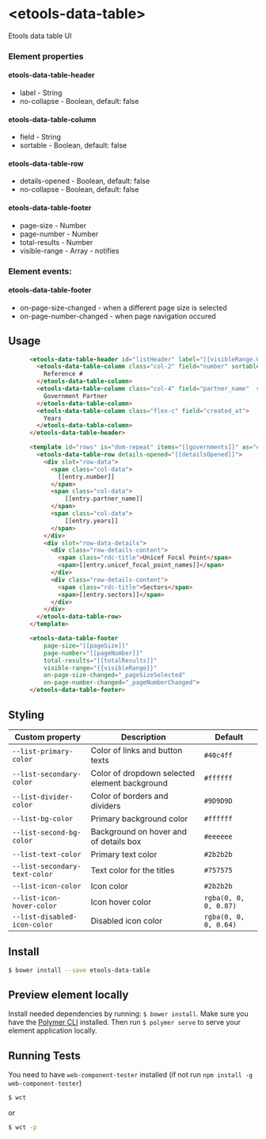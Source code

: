 # \<etools-data-table\>

Etools data table UI

### Element properties

#### etools-data-table-header
 * label - String
 * no-collapse - Boolean, default: false
#### etools-data-table-column
 * field - String
 * sortable - Boolean, default: false
#### etools-data-table-row
 * details-opened - Boolean, default: false
 * no-collapse - Boolean, default: false
#### etools-data-table-footer
 * page-size - Number
 * page-number - Number
 * total-results - Number
 * visible-range - Array - notifies
### Element events:
 #### etools-data-table-footer
 * on-page-size-changed - when a different page size is selected
 * on-page-number-changed - when page navigation occured

## Usage
```html
      <etools-data-table-header id="listHeader" label="[[visibleRange.0]]-[[visibleRange.1]] of [[totalResults]] results to show">
        <etools-data-table-column class="col-2" field="number" sortable>
          Reference #
        </etools-data-table-column>
        <etools-data-table-column class="col-4" field="partner_name"  sortable>
          Government Partner
        </etools-data-table-column>
        <etools-data-table-column class="flex-c" field="created_at">
          Years
        </etools-data-table-column>
      </etools-data-table-header>

      <template id="rows" is="dom-repeat" items="[[governments]]" as="entry">
        <etools-data-table-row details-opened="[[detailsOpened]]">
          <div slot="row-data">
            <span class="col-data">
              [[entry.number]]
            </span>
            <span class="col-data">
                [[entry.partner_name]]
            </span>
            <span class="col-data">
                [[entry.years]]
            </span>
          </div>
          <div slot="row-data-details">
            <div class="row-details-content">
              <span class="rdc-title">Unicef Focal Point</span>
              <span>[[entry.unicef_focal_point_names]]</span>
            </div>
            <div class="row-details-content">
              <span class="rdc-title">Sectors</span>
              <span>[[entry.sectors]]</span>
            </div>
          </div>
        </etools-data-table-row>
      </template>

      <etools-data-table-footer
          page-size="[[pageSize]]"
          page-number="[[pageNumber]]"
          total-results="[[totalResults]]"
          visible-range="{{visibleRange}}"
          on-page-size-changed="_pageSizeSelected"
          on-page-number-changed="_pageNumberChanged">
      </etools-data-table-footer>
```
## Styling

Custom property | Description | Default
----------------|-------------|----------
`--list-primary-color` | Color of links and button texts | `#40c4ff`
`--list-secondary-color` | Color of dropdown selected element background | `#ffffff`
`--list-divider-color` | Color of borders and dividers | `#9D9D9D`
`--list-bg-color` | Primary background color | `#ffffff`
`--list-second-bg-color` | Background on hover and of details box | `#eeeeee`
`--list-text-color` | Primary text color | `#2b2b2b`
`--list-secondary-text-color` | Text color for the titles | `#757575`
`--list-icon-color` | Icon color | `#2b2b2b`
`--list-icon-hover-color` | Icon hover color | `rgba(0, 0, 0, 0.87)`
`--list-disabled-icon-color` | Disabled icon color | `rgba(0, 0, 0, 0.64)`


## Install

```bash
$ bower install --save etools-data-table
```

## Preview element locally

Install needed dependencies by running: `$ bower install`.
Make sure you have the [Polymer CLI](https://www.npmjs.com/package/polymer-cli) installed. Then run `$ polymer serve` to serve your element application locally.

## Running Tests

You need to have `web-component-tester` installed (if not run `npm install -g web-component-tester`)
```bash
$ wct
```
or
```bash
$ wct -p
```
